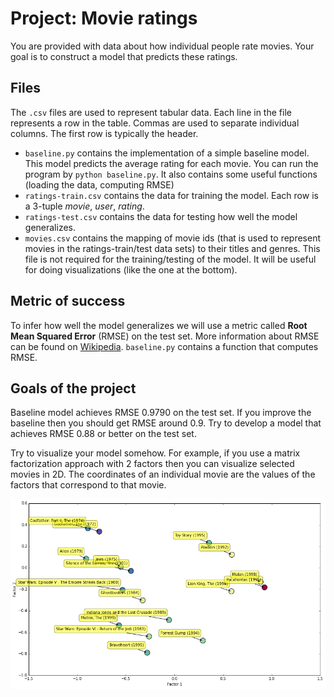 
# Project: Movie ratings

You are provided with data about how individual people rate movies.
Your goal is to construct a model that predicts these ratings.


## Files

The ``.csv`` files are used to represent tabular data.
Each line in the file represents a row in the table.
Commas are used to separate individual columns.
The first row is typically the header.

- ``baseline.py`` contains the implementation of a simple baseline model. This model predicts the average rating for each movie.
You can run the program by ``python baseline.py``. 
It also contains some useful functions (loading the data, computing RMSE)
- ``ratings-train.csv`` contains the data for training the model. Each row is a 3-tuple *movie*, *user*, *rating*.
- ``ratings-test.csv`` contains the data for testing how well the model generalizes.
- ``movies.csv`` contains the mapping of movie ids (that is used to represent movies in the ratings-train/test data sets) to their titles and genres.
This file is not required for the training/testing of the model. It will be useful for doing visualizations (like the one at the bottom).

## Metric of success

To infer how well the model generalizes we will use a metric called **Root Mean Squared Error** (RMSE) on the test set.
More information about RMSE can be found on [Wikipedia](http://en.wikipedia.org/wiki/Root-mean-square_deviation). 
``baseline.py`` contains a function that computes RMSE.


## Goals of the project

Baseline model achieves RMSE 0.9790 on the test set.
If you improve the baseline then you should get RMSE around 0.9.
Try to develop a model that achieves RMSE 0.88 or better on the test set.

Try to visualize your model somehow.
For example, if you use a matrix factorization approach with 2 factors then you can visualize selected movies in 2D.
The coordinates of an individual movie are the values of the factors that correspond to that movie.

![Model visualization](factors.png)
